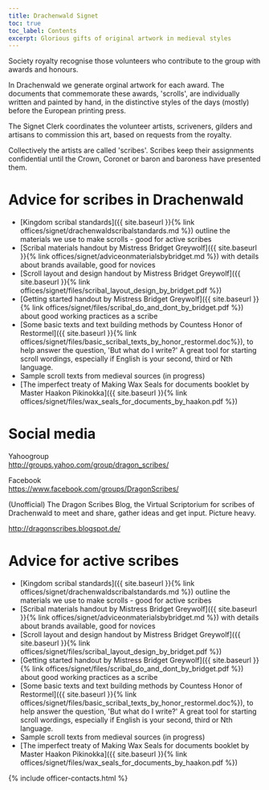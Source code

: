 ```yaml
---
title: Drachenwald Signet
toc: true
toc_label: Contents
excerpt: Glorious gifts of original artwork in medieval styles
---
```


Society royalty recognise those volunteers who contribute to the group with awards and honours. 

In Drachenwald we generate orginal artwork for each award. The documents that commemorate these awards, 'scrolls', are individually written and painted by hand, in the distinctive styles of the days (mostly) before the European printing press. 

The Signet Clerk coordinates the volunteer artists, scriveners, gilders and artisans to commission this art, based on requests from the royalty. 

Collectively the artists are called 'scribes'. Scribes keep their assignments confidential until the Crown, Coronet or baron and baroness have presented them. 

# Advice for scribes in Drachenwald

* [Kingdom scribal standards]({{ site.baseurl }}{% link offices/signet/drachenwaldscribalstandards.md %}) outline the materials we use to make scrolls - good for active scribes
* [Scribal materials handout by Mistress Bridget Greywolf]({{ site.baseurl }}{% link offices/signet/adviceonmaterialsbybridget.md %}) with details about brands available, good for novices
* [Scroll layout and design handout by Mistress Bridget Greywolf]({{ site.baseurl }}{% link offices/signet/files/scribal_layout_design_by_bridget.pdf %})
* [Getting started handout by Mistress Bridget Greywolf]({{ site.baseurl }}{% link offices/signet/files/scribal_do_and_dont_by_bridget.pdf %}) about good working practices as a scribe 
* [Some basic texts and text building methods by Countess Honor of Restormel]({{ site.baseurl }}{% link offices/signet/files/basic_scribal_texts_by_honor_restormel.doc%}), to help answer the question, 'But what do I write?' A great tool for starting scroll wordings, especially if English is your second, third or Nth language.
* Sample scroll texts from medieval sources (in progress)
* [The imperfect treaty of Making Wax Seals for documents booklet by Master Haakon Pikinokka]({{ site.baseurl }}{% link offices/signet/files/wax_seals_for_documents_by_haakon.pdf %})

# Social media

Yahoogroup  
http://groups.yahoo.com/group/dragon_scribes/

Facebook  
https://www.facebook.com/groups/DragonScribes/

(Unofficial) The Dragon Scribes Blog, the Virtual Scriptorium for scribes of Drachenwald to meet and share, gather ideas and get input. Picture heavy.

http://dragonscribes.blogspot.de/

# Advice for active scribes

* [Kingdom scribal standards]({{ site.baseurl }}{% link offices/signet/drachenwaldscribalstandards.md %}) outline the materials we use to make scrolls - good for active scribes
* [Scribal materials handout by Mistress Bridget Greywolf]({{ site.baseurl }}{% link offices/signet/adviceonmaterialsbybridget.md %}) with details about brands available, good for novices
* [Scroll layout and design handout by Mistress Bridget Greywolf]({{ site.baseurl }}{% link offices/signet/files/scribal_layout_design_by_bridget.pdf %})
* [Getting started handout by Mistress Bridget Greywolf]({{ site.baseurl }}{% link offices/signet/files/scribal_do_and_dont_by_bridget.pdf %}) about good working practices as a scribe 
* [Some basic texts and text building methods by Countess Honor of Restormel]({{ site.baseurl }}{% link offices/signet/files/basic_scribal_texts_by_honor_restormel.doc%}), to help answer the question, 'But what do I write?' A great tool for starting scroll wordings, especially if English is your second, third or Nth language.
* Sample scroll texts from medieval sources (in progress)
* [The imperfect treaty of Making Wax Seals for documents booklet by Master Haakon Pikinokka]({{ site.baseurl }}{% link offices/signet/files/wax_seals_for_documents_by_haakon.pdf %})

{% include officer-contacts.html %}